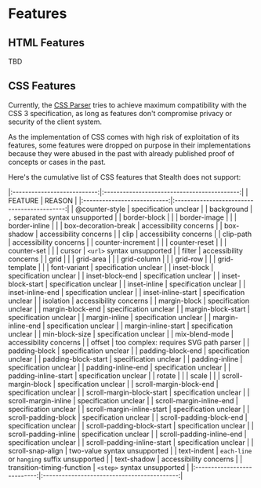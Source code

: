 
# Features

## HTML Features

TBD

## CSS Features

Currently, the [CSS Parser](./stealth/source/parser/CSS.mjs) tries to achieve maximum
compatibility with the CSS 3 specification, as long as features don't compromise
privacy or security of the client system.

As the implementation of CSS comes with high risk of exploitation of its features,
some features were dropped on purpose in their implementations because they were
abused in the past with already published proof of concepts or cases in the past.

Here's the cumulative list of CSS features that Stealth does not support:


|:---------------------------:|:-------------------------------------------:|
| FEATURE                     | REASON                                      |
|:---------------------------:|:-------------------------------------------:|
| @counter-style              | specification unclear                       |
| background                  | `,` separated syntax unsupported            |
| border-block                |                                             |
| border-image                |                                             |
| border-inline               |                                             |
| box-decoration-break        | accessibility concerns                      |
| box-shadow                  | accessibility concerns                      |
| clip                        | accessibility concerns                      |
| clip-path                   | accessibility concerns                      |
| counter-increment           |                                             |
| counter-reset               |                                             |
| counter-set                 |                                             |
| cursor                      | `<url>` syntax unsupported                  |
| filter                      | accessibility concerns                      |
| grid                        |                                             |
| grid-area                   |                                             |
| grid-column                 |                                             |
| grid-row                    |                                             |
| grid-template               |                                             |
| font-variant                | specification unclear                       |
| inset-block                 | specification unclear                       |
| inset-block-end             | specification unclear                       |
| inset-block-start           | specification unclear                       |
| inset-inline                | specification unclear                       |
| inset-inline-end            | specification unclear                       |
| inset-inline-start          | specification unclear                       |
| isolation                   | accessibility concerns                      |
| margin-block                | specification unclear                       |
| margin-block-end            | specification unclear                       |
| margin-block-start          | specification unclear                       |
| margin-inline               | specification unclear                       |
| margin-inline-end           | specification unclear                       |
| margin-inline-start         | specification unclear                       |
| min-block-size              | specification unclear                       |
| mix-blend-mode              | accessibility concerns                      |
| offset                      | too complex: requires SVG path parser       |
| padding-block               | specification unclear                       |
| padding-block-end           | specification unclear                       |
| padding-block-start         | specification unclear                       |
| padding-inline              | specification unclear                       |
| padding-inline-end          | specification unclear                       |
| padding-inline-start        | specification unclear                       |
| rotate                      |                                             |
| scale                       |                                             |
| scroll-margin-block         | specification unclear                       |
| scroll-margin-block-end     | specification unclear                       |
| scroll-margin-block-start   | specification unclear                       |
| scroll-margin-inline        | specification unclear                       |
| scroll-margin-inline-end    | specification unclear                       |
| scroll-margin-inline-start  | specification unclear                       |
| scroll-padding-block        | specification unclear                       |
| scroll-padding-block-end    | specification unclear                       |
| scroll-padding-block-start  | specification unclear                       |
| scroll-padding-inline       | specification unclear                       |
| scroll-padding-inline-end   | specification unclear                       |
| scroll-padding-inline-start | specification unclear                       |
| scroll-snap-align           | two-value syntax unsupported                |
| text-indent                 | `each-line` or `hanging` suffix unsupported |
| text-shadow                 | accessibility concerns                      |
| transition-timing-function  | `<step>` syntax unsupported                 |
|:---------------------------:|:-------------------------------------------:|


